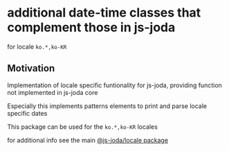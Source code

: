 # additional date-time classes that complement those in js-joda 

for locale `ko.*,ko-KR` 

## Motivation

Implementation of locale specific funtionality for js-joda, providing function not implemented in js-joda core

Especially this implements patterns elements to print and parse locale specific dates

This package can be used for the `ko.*,ko-KR` locales

for additional info see the main [@js-joda/locale package](https://www.npmjs.com/package/@js-joda/locale)
